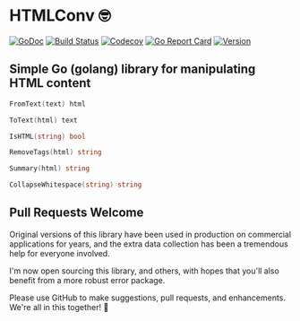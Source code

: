 # HTMLConv 🤓

[![GoDoc](https://img.shields.io/badge/go-documentation-blue.svg?style=flat-square)](http://pkg.go.dev/github.com/benpate/rosetta/html)
[![Build Status](https://img.shields.io/github/workflow/status/benpate/html/Go/main)](https://github.com/benpate/rosetta/html/actions/workflows/go.yml)
[![Codecov](https://img.shields.io/codecov/c/github/benpate/html.svg?style=flat-square)](https://codecov.io/gh/benpate/html)
[![Go Report Card](https://goreportcard.com/badge/github.com/benpate/rosetta/html?style=flat-square)](https://goreportcard.com/report/github.com/benpate/rosetta/html)
[![Version](https://img.shields.io/github/v/release/benpate/html?include_prereleases&style=flat-square&color=brightgreen)](https://github.com/benpate/rosetta/html/releases)

## Simple Go (golang) library for manipulating HTML content

```go
FromText(text) html

ToText(html) text

IsHTML(string) bool

RemoveTags(html) string

Summary(html) string

CollapseWhitespace(string) string
```

## Pull Requests Welcome

Original versions of this library have been used in production on commercial applications for years, and the extra data collection has been a tremendous help for everyone involved.

I'm now open sourcing this library, and others, with hopes that you'll also benefit from a more robust error package.

Please use GitHub to make suggestions, pull requests, and enhancements.  We're all in this together! 🤪
